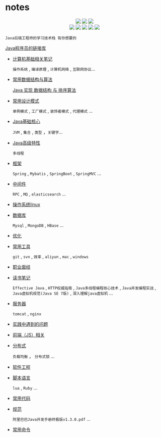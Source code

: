 # notes

<p align='center'>
<img src="https://img.shields.io/badge/build-passing-brightgreen.svg">
<a href="https://github.com/loveincode/notes"><img src="https://img.shields.io/github/stars/loveincode/notes.svg?style=social&label=Stars"></a>
<a href="https://github.com/loveincode/notes"><img src="https://img.shields.io/github/forks/loveincode/notes.svg?style=social&label=Forks"></a>
<br/>
<img src="https://img.shields.io/badge/platform-Java-ff69b4.svg">
<img src="https://img.shields.io/badge/language-Python-orange.svg">
<img src="https://img.shields.io/badge/language-JavaScript-yellow.svg">
<a href=""><img src="https://img.shields.io/badge/license-Apache--2.0-000000.svg"></a>
<a href="https://loveincode.cnblogs.com/"><img src="https://img.shields.io/badge/Blog-loveincode-80d4f9.svg?style=flat"></a>
</p> 

    Java后端工程师的学习技术栈 有你想要的

   [Java程序员的链接库](https://github.com/loveincode/notes/blob/master/%E6%94%B6%E8%97%8F/%E5%A5%BD%E9%93%BE%E6%8E%A5.md)

* [计算机基础相关笔记](https://github.com/loveincode/notes/tree/master/000%20-%201%20Computer%20Basics)

  `操作系统` , `编译原理` , `计算机网络` , `互联网协议`...

* [常用数据结构与算法](https://github.com/loveincode/notes/tree/master/000%20-%202%20Data%20%26%20Algorithm)

  [Java 实现 数据结构 与 排序算法](https://github.com/loveincode/Data-structures-and-algorithms)

* [常用设计模式](https://github.com/loveincode/notes/tree/master/000%20-%203%20Design%20Patterns)

  `单例模式` , `工厂模式` , `装饰者模式` ,  `代理模式` ...

* [Java基础核心](https://github.com/loveincode/notes/tree/master/01%20-%20JavaSE)

  `JVM` , `集合` , `类型` ，`关键字`...

* [Java高级特性](https://github.com/loveincode/notes/tree/master/02%20-%20Java-High-Ranking)

  `多线程`

* [框架](https://github.com/loveincode/notes/tree/master/03%20-%20Framework)

  `Spring` , `Mybatis` , `SpringBoot` , `SpringMVC` ...

* [中间件](https://github.com/loveincode/notes/tree/master/04%20-%20Middleware)

  `RPC` , `MQ` , `elasticsearch`  ...

* [操作系统linux](https://github.com/loveincode/notes/tree/master/05%20-%20OS%20(linux))

* [数据库](https://github.com/loveincode/notes/tree/master/06%20-%20DB%20(mysql))

  `Mysql` , `MongoDB` , `HBase`  ...

* [优化](https://github.com/loveincode/notes/tree/master/07%20-%20%E4%BC%98%E5%8C%96)

* [常用工具](https://github.com/loveincode/notes/tree/master/08%20-%20Utils)

  `git` , `svn` , `效率` , `aliyun` , `mac` , `windows`

* [职业面经](https://github.com/loveincode/notes/tree/master/09%20-%20J)

* [读书笔记](https://github.com/loveincode/notes/tree/master/10%20-%20Reading%20Notes)

  `Effective Java` , `HTTP权威指南` ,  `Java多线程编程核心技术` , `Java并发编程实战` ,  `Java虚拟机规范(Java SE 7版)` , `深入理解java虚拟机` ...

* [服务器](https://github.com/loveincode/notes/tree/master/11%20-%20Server)

  `tomcat` , `nginx`

* [实践中遇到的问题](https://github.com/loveincode/notes/tree/master/12%20-%20Practice%20(problems%20encountered%20during%20development))

* [前端（JS）相关](https://github.com/loveincode/notes/tree/master/14%20-%20Front-end)

* [分布式](https://github.com/loveincode/notes/tree/master/15%20-%20Distributed)

  `负载均衡` ， `分布式锁` ...

* [软件工程](https://github.com/loveincode/notes/tree/master/16%20-%20Software%20Engineering)

* [脚本语言](https://github.com/loveincode/notes/tree/master/17%20-%20Scripting%20language)

  `lua` , `Ruby` ...

* [常用代码](https://github.com/loveincode/notes/tree/master/18%20-%20Common%20code)

* [规范](https://github.com/loveincode/notes/tree/master/19%20-%20Standard)

  `阿里巴巴Java开发手册终极版v1.3.0.pdf` ...

* [常用命令](https://github.com/loveincode/notes/tree/master/20%20-%20Commands(Commonly%20used)%20%26%20Vocabulary)
